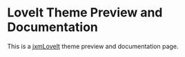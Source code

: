 # LoveIt Theme Preview and Documentation


This is a [jxmLoveIt](https://github.com/dillonzq/LoveIt) theme preview and documentation page.

<!--more-->
